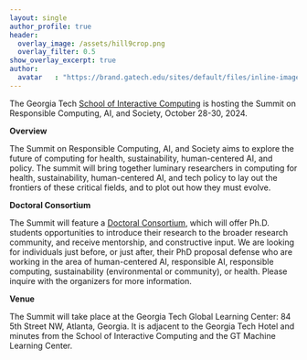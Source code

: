 ```yaml
---
layout: single
author_profile: true
header:
  overlay_image: /assets/hill9crop.png
  overlay_filter: 0.5
show_overlay_excerpt: true
author:
  avatar   : "https://brand.gatech.edu/sites/default/files/inline-images/sm-primary-vert.png"
---
```


The Georgia Tech <a href="https://ic.gatech.edu/">School of Interactive Computing</a> is hosting the Summit on Responsible Computing, AI, and Society, October 28-30, 2024.

<Strong>Overview</Strong>

The Summit on Responsible Computing, AI, and Society aims to explore  the future of computing for health, sustainability, human-centered AI, and policy. The summit will bring together luminary researchers in computing for health, sustainability, human-centered AI, and tech policy to lay out the frontiers of these critical fields, and to plot out how they must evolve. 

<Strong>Doctoral Consortium</Strong>

The Summit will feature a <a href="doctoral-consortium/">Doctoral Consortium</a>, which will offer Ph.D. students opportunities to introduce their research to the broader research community, and receive mentorship, and constructive input.  We are looking for individuals just before, or just after, their PhD proposal defense who are working in the area of human-centered AI, responsible AI, responsible computing, sustainability (environmental or community), or health. Please inquire with the organizers for more information.

<strong>Venue</strong>

The Summit will take place at the Georgia Tech Global Learning Center: 84 5th Street NW, Atlanta, Georgia. It is adjacent to the Georgia Tech Hotel and minutes from the School of Interactive Computing and the GT Machine Learning Center.

